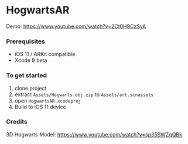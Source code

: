 # HogwartsAR

Demo: https://www.youtube.com/watch?v=2Ct0H9CzSyA

### Prerequisites
- iOS 11 / ARKit compatible 
- Xcode 9 beta

### To get started
1. clone project
2. extract `Assets/Hogwarts.obj.zip` to `Assets/art.scnassets`
3. open `HogwartsAR.xcodeproj`
4. Build to iOS 11 device

### Credits

3D Hogwarts Model: https://www.youtube.com/watch?v=sp35SWZqQBk
